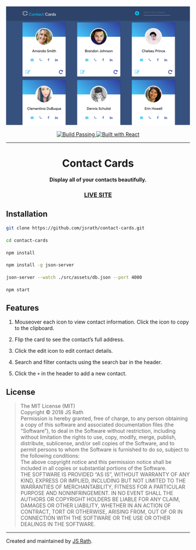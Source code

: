 <p align="center">
  <img alt="Order Tracker screenshot" src="./screenshot.jpg" width="800" />
</p>
<p align="center">
  <a href="#">
    <img alt="Build Passing" src="https://img.shields.io/badge/build-passing-brightgreen.svg" />
  </a>
  <a href="#">
    <image alt="Built with React" src="https://img.shields.io/badge/built%20with-react-blue.svg" />
  </a>
</p>
<hr>
<h1 align="center">Contact Cards</h1>
<h4 align="center">Display all of your contacts beautifully.</h4>
<h3 align="center"><a href="http://contactcards.herokuapp.com">LIVE SITE</a></h3>



## Installation

```sh
git clone https://github.com/jsrath/contact-cards.git

cd contact-cards

npm install

npm install -g json-server

json-server --watch ./src/assets/db.json --port 4000

npm start
```

## Features

1. Mouseover each icon to view contact information. Click the icon to copy to the clipboard.

2. Flip the card to see the contact’s full address.

3. Click the edit icon to edit contact details. 

4. Search and filter contacts using the search bar in the header.

5. Click the `+` in the header to add a new contact.


## License

> The MIT License (MIT)<br/> Copyright © 2018 JS Rath <br/> Permission is hereby granted, free of charge, to any person obtaining a copy of this software and associated documentation files (the “Software”), to deal in the Software without restriction, including without limitation the rights to use, copy, modify, merge, publish, distribute, sublicense, and/or sell copies of the Software, and to permit persons to whom the Software is furnished to do so, subject to the following conditions: <br/>The above copyright notice and this permission notice shall be included in all copies or substantial portions of the Software. <br/> THE SOFTWARE IS PROVIDED “AS IS”, WITHOUT WARRANTY OF ANY KIND, EXPRESS OR IMPLIED, INCLUDING BUT NOT LIMITED TO THE WARRANTIES OF MERCHANTABILITY, FITNESS FOR A PARTICULAR PURPOSE AND NONINFRINGEMENT. IN NO EVENT SHALL THE AUTHORS OR COPYRIGHT HOLDERS BE LIABLE FOR ANY CLAIM, DAMAGES OR OTHER LIABILITY, WHETHER IN AN ACTION OF CONTRACT, TORT OR OTHERWISE, ARISING FROM, OUT OF OR IN CONNECTION WITH THE SOFTWARE OR THE USE OR OTHER DEALINGS IN THE SOFTWARE.

---

Created and maintained by [JS Rath](http://www.jsrath.com).
